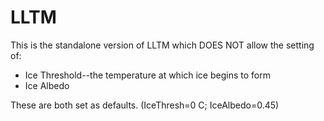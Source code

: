 # LLTM

This is the standalone version of LLTM which DOES NOT allow the setting of:
- Ice Threshold--the temperature at which ice begins to form
- Ice Albedo

These are both set as defaults.  (IceThresh=0 C; IceAlbedo=0.45)





